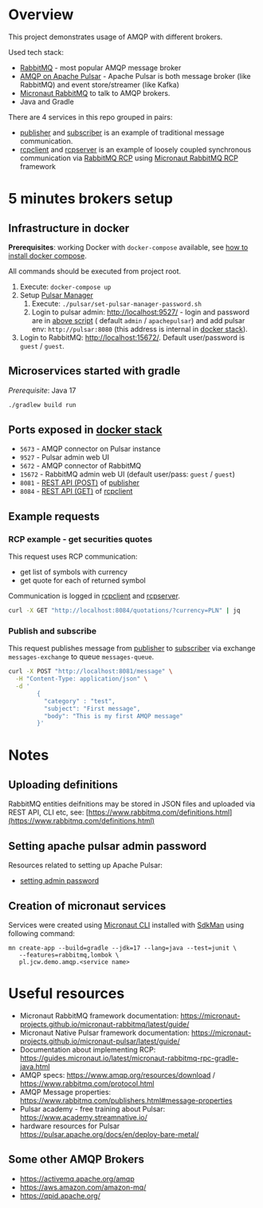 # Overview

This project demonstrates usage of AMQP with different brokers.

Used tech stack:

- [RabbitMQ](https://www.rabbitmq.com/) - most popular AMQP message broker
- [AMQP on Apache Pulsar](https://github.com/streamnative/aop) - Apache Pulsar is both message
  broker (like RabbitMQ) and event store/streamer (like Kafka)
- [Micronaut RabbitMQ](https://micronaut-projects.github.io/micronaut-rabbitmq/latest/guide/) to
  talk to AMQP brokers.
- Java and Gradle

There are 4 services in this repo grouped in pairs:

- [publisher](./publisher) and [subscriber](./subscriber) is an example of traditional message
  communication.
- [rcpclient](./rcpclient) and [rcpserver](./rcpserver) is an example of loosely coupled synchronous
  communication via [RabbitMQ RCP](https://www.rabbitmq.com/tutorials/tutorial-six-python.html)
  using [Micronaut RabbitMQ RCP](https://guides.micronaut.io/latest/micronaut-rabbitmq-rpc-gradle-java.html) framework

# 5 minutes brokers setup

## Infrastructure in docker

**Prerequisites**: working Docker with `docker-compose` available,
see [how to install docker compose](https://docs.docker.com/compose/install/).

All commands should be executed from project root.

1. Execute: `docker-compose up`
2. Setup [Pulsar Manager](https://pulsar.apache.org/docs/en/administration-pulsar-manager/)
    1. Execute: `./pulsar/set-pulsar-manager-password.sh`
    2. Login to pulsar admin: [http://localhost:9527/](http://localhost:9527/) - login and password
       are in [above script](./pulsar/set-pulsar-manager-password.sh) (
       default `admin` / `apachepulsar`) and add pulsar env:
       `http://pulsar:8080` (this address is internal in [docker stack](./docker-compose.yml)).
3. Login to RabbitMQ: [http://localhost:15672/](http://localhost:15672/). Default user/password
   is `guest` / `guest`.

## Microservices started with gradle

*Prerequisite*: Java 17

```bash
./gradlew build run
```

## Ports exposed in [docker stack](./docker-compose.yml)

- `5673` - AMQP connector on Pulsar instance
- `9527` - Pulsar admin web UI
- `5672` - AMQP connector of RabbitMQ
- `15672` - RabbitMQ admin web UI (default user/pass: `guest` / `guest`)
- `8081` - [REST API (POST)](http://localhost:8081/message) of [publisher](./publisher)
- `8084` - [REST API (GET)](http://localhost:8084/quotations/?currency=PLN) of [rcpclient](./rcpclient)

## Example requests

### RCP example - get securities quotes

This request uses RCP communication:
- get list of symbols with currency
- get quote for each of returned symbol

Communication is logged in [rcpclient](./rcpclient) and [rcpserver](./rcpserver).

```bash
curl -X GET "http://localhost:8084/quotations/?currency=PLN" | jq
```

### Publish and subscribe

This request publishes message from [publisher](./publisher) to [subscriber](./subscriber) 
via exchange `messages-exchange` to queue `messages-queue`.

```bash
curl -X POST "http://localhost:8081/message" \
  -H "Content-Type: application/json" \
  -d '
        {
          "category" : "test",
          "subject": "First message",
          "body": "This is my first AMQP message"
        }'
```

# Notes

## Uploading definitions

RabbitMQ entities deifnitions may be stored in JSON files and uploaded via REST API, CLI etc, see:
[https://www.rabbitmq.com/definitions.html](https://www.rabbitmq.com/definitions.html)

## Setting apache pulsar admin password

Resources related to setting up Apache Pulsar:

- [setting admin password](https://pulsar.apache.org/docs/en/administration-pulsar-manager/#set-administrator-account-and-password)

## Creation of micronaut services

Services were created using [Micronaut CLI](https://micronaut.io/download/) installed
with [SdkMan](https://sdkman.io/) using following command:

```
mn create-app --build=gradle --jdk=17 --lang=java --test=junit \
   --features=rabbitmq,lombok \
   pl.jcw.demo.amqp.<service name>
```

# Useful resources

- Micronaut RabbitMQ framework documentation: https://micronaut-projects.github.io/micronaut-rabbitmq/latest/guide/
- Micronaut Native Pulsar framework documentation: https://micronaut-projects.github.io/micronaut-pulsar/latest/guide/
- Documentation about implementing RCP: https://guides.micronaut.io/latest/micronaut-rabbitmq-rpc-gradle-java.html
- AMQP specs: https://www.amqp.org/resources/download / https://www.rabbitmq.com/protocol.html
- AMQP Message properties: https://www.rabbitmq.com/publishers.html#message-properties
- Pulsar academy - free training about Pulsar: https://www.academy.streamnative.io/
- hardware resources for Pulsar https://pulsar.apache.org/docs/en/deploy-bare-metal/

## Some other AMQP Brokers

- https://activemq.apache.org/amqp
- https://aws.amazon.com/amazon-mq/
- https://qpid.apache.org/
